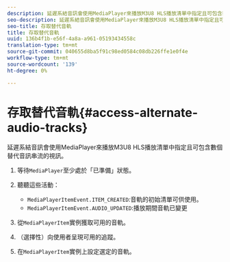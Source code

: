 ```yaml
---
description: 延遲系結音訊會使用MediaPlayer來播放M3U8 HLS播放清單中指定且可包含數個替代音訊串流的視訊。
seo-description: 延遲系結音訊會使用MediaPlayer來播放M3U8 HLS播放清單中指定且可包含數個替代音訊串流的視訊。
seo-title: 存取替代音軌
title: 存取替代音軌
uuid: 136b4f1b-e56f-4a8a-a961-05193434558c
translation-type: tm+mt
source-git-commit: 040655d8ba5f91c98ed0584c08db226ffe1e0f4e
workflow-type: tm+mt
source-wordcount: '139'
ht-degree: 0%

---
```



# 存取替代音軌{#access-alternate-audio-tracks}

延遲系結音訊會使用MediaPlayer來播放M3U8 HLS播放清單中指定且可包含數個替代音訊串流的視訊。

1. 等待`MediaPlayer`至少處於「已準備」狀態。
1. 聽聽這些活動：

   * `MediaPlayerItemEvent.ITEM_CREATED`:音軌的初始清單可供使用。
   * `MediaPlayerItemEvent.AUDIO_UPDATED`:播放期間音軌已變更

1. 從`MediaPlayerItem`實例獲取可用的音軌。
1. （選擇性）向使用者呈現可用的追蹤。
1. 在`MediaPlayerItem`實例上設定選定的音軌。
